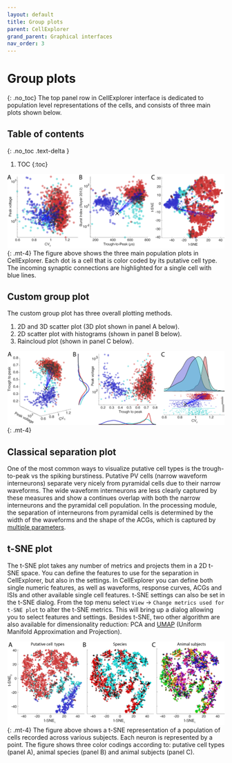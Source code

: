 ```yaml
---
layout: default
title: Group plots
parent: CellExplorer
grand_parent: Graphical interfaces
nav_order: 3
---
```

# Group plots
{: .no_toc}
The top panel row in CellExplorer interface is dedicated to population level representations of the cells, and consists of three main plots shown below.

## Table of contents
{: .no_toc .text-delta }

1. TOC
{:toc}

![](https://raw.githubusercontent.com/petersenpeter/common_resources/main/images/groupPlots-1.png){: .mt-4}
The figure above shows the three main population plots in CellExplorer. Each dot is a cell that is color coded by its putative cell type. The incoming synaptic connections are highlighted for a single cell with blue lines.

## Custom group plot
The custom group plot has three overall plotting methods.
1. 2D and 3D scatter plot (3D plot shown in panel A below).
2. 2D scatter plot with histograms (shown in panel B below).
4. Raincloud plot (shown in panel C below).

![](https://raw.githubusercontent.com/petersenpeter/common_resources/main/images/groupPlotsOther-1.png){: .mt-4}

## Classical separation plot
One of the most common ways to visualize putative cell types is the trough-to-peak vs the spiking burstiness. Putative PV cells (narrow waveform interneurons) separate very nicely from pyramidal cells due to their narrow waveforms. The wide waveform interneurons are less clearly captured by these measures and show a continues overlap with both the narrow interneurons and the pyramidal cell population. In the processing module, the separation of interneurons from pyramidal cells is determined by the width of the waveforms and the shape of the ACGs, which is captured by [multiple parameters]({{"/datastructure/standard-cell-metrics/#cell-type-classification"|absolute_url}}).

## t-SNE plot
The t-SNE plot takes any number of metrics and projects them in a 2D t-SNE space. You can define the features to use for the separation in CellExplorer, but also in the settings. In CellExplorer you can define both single numeric features, as well as waveforms, response curves, ACGs and ISIs and other available single cell features. t-SNE settings can also be set in the t-SNE dialog. From the top menu select `View` -> `Change metrics used for t-SNE plot` to alter the t-SNE metrics. This will bring up a dialog allowing you to select features and settings. Besides t-SNE, two other algorithm are also available for dimensionality reduction: PCA and [UMAP](https://umap-learn.readthedocs.io/en/latest/) (Uniform Manifold Approximation and Projection). 

![](https://raw.githubusercontent.com/petersenpeter/common_resources/main/images/tSNE-representation-1.png){: .mt-4}
The figure above shows a t-SNE representation of a population of cells recorded across various subjects. Each neuron is represented by a point. The figure shows three color codings according to: putative cell types (panel A), animal species (panel B) and animal subjects (panel C).
